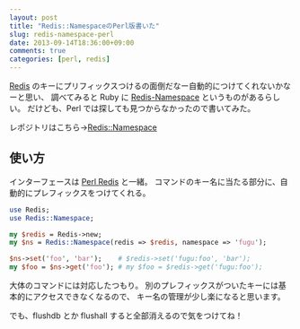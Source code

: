 ```yaml
---
layout: post
title: "Redis::NamespaceのPerl版書いた"
slug: redis-namespace-perl
date: 2013-09-14T18:36:00+09:00
comments: true
categories: [perl, redis]
---
```


[Redis](http://redis.io/) のキーにプリフィックスつけるの面倒だなー自動的につけてくれないかなーと思い、
調べてみると Ruby に [Redis-Namespace](https://github.com/resque/redis-namespace) というものがあるらしい。
だけども、Perl では探しても見つからなかったので書いてみた。

レポジトリはこちら→[Redis::Namespace](https://github.com/shogo82148/Redis-Namepace)

<!-- More -->

## 使い方

インターフェースは [Perl Redis](http://search.cpan.org/~melo/Redis/) と一緒。
コマンドのキー名に当たる部分に、自動的にプレフィックスをつけてくれる。

``` perl
use Redis;
use Redis::Namespace;

my $redis = Redis->new;
my $ns = Redis::Namespace(redis => $redis, namespace => 'fugu');

$ns->set('foo', 'bar');    # $redis->set('fugu:foo', 'bar');
my $foo = $ns->get('foo'); # my $foo = $redis->get('fugu:foo');
```

大体のコマンドには対応したつもり。
別のプレフィックスがついたキーには基本的にアクセスできなくなるので、
キー名の管理が少し楽になると思います。

でも、flushdb とか flushall すると全部消えるので気をつけてね！
